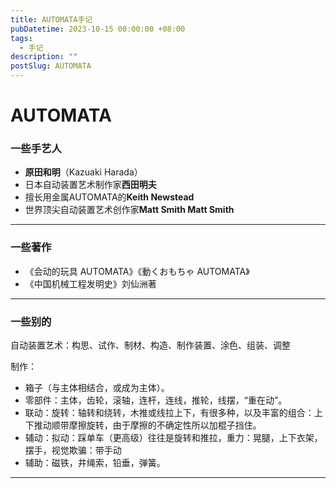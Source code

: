 ```yaml
---
title: AUTOMATA手记
pubDatetime: 2023-10-15 00:00:00 +08:00
tags:
  - 手记
description: ""
postSlug: AUTOMATA
---
```


# AUTOMATA

### 一些手艺人

- **原田和明**（Kazuaki Harada）
- 日本自动装置艺术制作家**西田明夫**
- 擅长用金属AUTOMATA的**Keith Newstead**
- 世界顶尖自动装置艺术创作家**Matt Smith Matt Smith**

---

### 一些著作

- 《会动的玩具 AUTOMATA》《動くおもちゃ AUTOMATA》
- 《中国机械工程发明史》刘仙洲著

---

### 一些别的

自动装置艺术：构思、试作、制材、构造、制作装置、涂色、组装、调整

制作：

- 箱子（与主体相结合，或成为主体）。
- 零部件：主体，齿轮，滚轴，连杆，连线，推轮，线摆，“重在动”。
- 联动：旋转：轴转和绕转，木推或线拉上下，有很多种，以及丰富的组合：上下推动顺带摩擦旋转，由于摩擦的不确定性所以加棍子挡住。
- 辅动：拟动：踩单车（更高级）往往是旋转和推拉，重力：晃腿，上下衣架，摆手，视觉欺骗：带手动
- 辅助：磁铁，井绳索，铅垂，弹簧。

---
